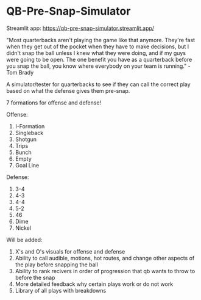 # QB-Pre-Snap-Simulator

Streamlit app: https://qb-pre-snap-simulator.streamlit.app/

"Most quarterbacks aren't playing the game like that anymore. They're fast when they get out of the pocket when they have to make decisions, but I didn't snap the ball unless I knew what they were doing, and if my guys were going to be open. The one benefit you have as a quarterback before you snap the ball, you know where everybody on your team is running." - Tom Brady

A simulator/tester for quarterbacks to see if they can call the correct play based on what the defense gives them pre-snap.

7 formations for offense and defense!

Offense:
1. I-Formation
2. Singleback
3. Shotgun
4. Trips
5. Bunch
6. Empty
7. Goal Line

Defense:
1. 3-4
2. 4-3
3. 4-4
4. 5-2
5. 46
6. Dime
7. Nickel

Will be added:
1. X's and O's visuals for offense and defense
2. Ability to call audible, motions, hot routes, and change other aspects of the play before snapping the ball
3. Ability to rank recivers in order of progression that qb wants to throw to before the snap
4. More detailed feedback why certain plays work or do not work
5. Library of all plays with breakdowns

